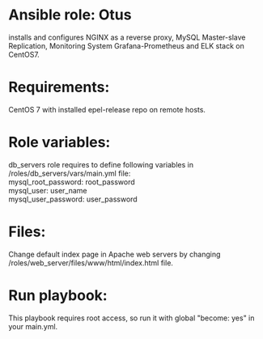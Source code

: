 # Ansible role: Otus
installs and configures NGINX as a reverse proxy, MySQL Master-slave Replication, Monitoring System Grafana-Prometheus and ELK stack on CentOS7.
# Requirements:
CentOS 7 with installed epel-release repo on remote hosts.
# Role variables:
db_servers role requires to define following variables in /roles/db_servers/vars/main.yml file:  
mysql_root_password:  root_password  
mysql_user: user_name  
mysql_user_password: user_password  
# Files:
Change default index page in Apache web servers by changing /roles/web_server/files/www/html/index.html file.
# Run playbook:
This playbook requires root access, so run it with global "become: yes" in your main.yml.
